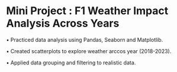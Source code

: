 # Mini Project : F1 Weather Impact Analysis Across Years

•	Practiced data analysis using Pandas, Seaborn and Matplotlib.

•	Created scatterplots to explore weather arccos year (2018-2023).

•	Applied data grouping and filtering to realistic data.
